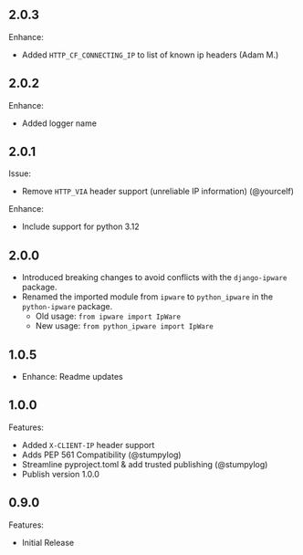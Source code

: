 ## 2.0.3

Enhance:
- Added `HTTP_CF_CONNECTING_IP` to list of known ip headers (Adam M.)

## 2.0.2

Enhance:
- Added logger name

## 2.0.1

Issue:
- Remove `HTTP_VIA` header support (unreliable IP information) (@yourcelf)

Enhance:
- Include support for python 3.12

## 2.0.0

- Introduced breaking changes to avoid conflicts with the `django-ipware` package.
- Renamed the imported module from `ipware` to `python_ipware` in the `python-ipware` package.
  - Old usage: `from ipware import IpWare`
  - New usage: `from python_ipware import IpWare`

## 1.0.5

- Enhance: Readme updates

## 1.0.0

Features:

- Added `X-CLIENT-IP` header support
- Adds PEP 561 Compatibility (@stumpylog)
- Streamline pyproject.toml & add trusted publishing (@stumpylog)
- Publish version 1.0.0

## 0.9.0

Features:

- Initial Release
